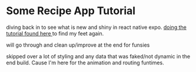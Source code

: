# Some Recipe App Tutorial

diving back in to see what is new and shiny in react native expo. [doing the tutorial found here ](https://www.youtube.com/watch?v=cdnneQjsoT0) to find my feet again.

will go through and clean up/improve at the end for funsies

skipped over a lot of styling and any data that was faked/not dynamic in the end build. Cause I'm here for the animation and routing funtimes.
